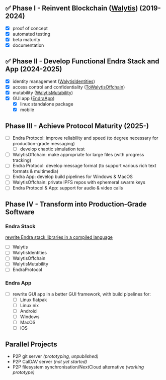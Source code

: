 
## ✅ Phase I - Reinvent Blockchain ([Walytis](Walytis/Meaning/IntroductionToWalytis.md)) (2019-2024)
- [x] proof of concept
- [x] automated testing
- [x] beta maturity
- [x] documentation

## ✅ Phase II - Develop Functional Endra Stack and App (2024-2025)

- [x] identity management ([WalytisIdentities](WalytisIdentities/1-IntroToWalytisIdentities.md))
- [x] access control and confidentiality ([ToWalytisOffchain](WalytisOffchain/1-IntroToWalytisOffchain.md)) 
- [x] mutability ([WalytisMutability](WalytisMutability/1-IntroToWalytisMutability.md))
- [x] GUI app ([EndraApp](EndraApp/1-IntroToEndraApp.md))
	- [x] linux standalone package
	- [x] mobile

## Phase III - Achieve Protocol Maturity (2025-)

- [ ] Endra Protocol: improve reliability and speed (to degree necessary for production-grade messaging)
	- [ ] develop chaotic simulation test
- [ ] WalytisOffchain: make appropriate for large files (with progress tracking)
- [ ] Endra Protocol: develop message format (to support various rich text formats & multimedia)
- [ ] Endra App: develop build pipelines for Windows & MacOS
- [ ] WalytisOffchain: private IPFS repos with ephemeral swarm keys
- [ ] Endra Protocol & App: support for audio & video calls

## Phase IV - Transform into Production-Grade Software
### Endra Stack

[rewrite Endra stack libraries in a compiled language](PortToCompiledSoftware.md)
- [ ] Walytis
- [ ] WalytisIdentities
- [ ] WalytisOffchain
- [ ] WalytisMutability
- [ ] EndraProtocol

### Endra App
- [ ] rewrite GUI app in a better GUI framework, with build pipelines for:
	- [ ] Linux flatpak
	- [ ] Linux nix
	- [ ] Android
	- [ ] Windows
	- [ ] MacOS
	- [ ] iOS

## Parallel Projects

- P2P git server _(prototyping, unpublished)_
- P2P CalDAV server _(not yet started)_
- P2P filesystem synchronisation/NextCloud alternative _(working prototype)_
